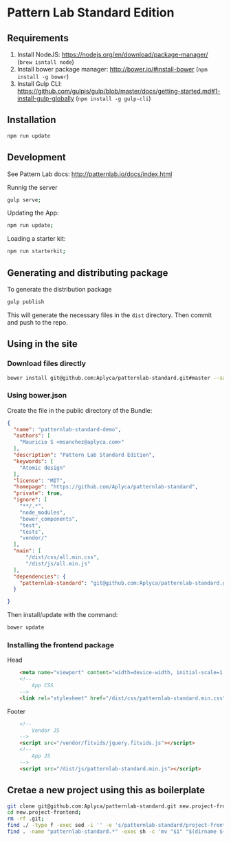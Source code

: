 Pattern Lab Standard Edition
=======================================

Requirements
------------

1. Install NodeJS: https://nodejs.org/en/download/package-manager/ (`brew isntall node`)
2. Install bower package manager: http://bower.io/#install-bower (`npm install -g bower`)
3. Install Gulp CLI: https://github.com/gulpjs/gulp/blob/master/docs/getting-started.md#1-install-gulp-globally (`npm install -g gulp-cli`)

Installation
------------

```bash
npm run update
```

Development
-----------

See Pattern Lab docs: http://patternlab.io/docs/index.html

Runnig the server

```bash
gulp serve;
```

Updating the App:

```bash
npm run update;
```

Loading a starter kit:

```bash
npm run starterkit;
```

Generating and distributing package
-----------------------------------

To generate the distribution package

```bash
gulp publish
```

This will generate the necessary files in the `dist` directory. Then commit and push to the repo.

Using in the site
-----------------

### Download files directly

```bash
bower install git@github.com:Aplyca/patternlab-standard.git#master --save
```

### Using bower.json

Create the file in the public directory of the Bundle:

```json
{
  "name": "patternlab-standard-demo",
  "authors": [
    "Mauricio S <msanchez@aplyca.com>"
  ],
  "description": "Pattern Lab Standard Edition",
  "keywords": [
    "Atomic design"
  ],
  "license": "MIT",
  "homepage": "https://github.com/Aplyca/patternlab-standard",
  "private": true,
  "ignore": [
    "**/.*",
    "node_modules",
    "bower_components",
    "test",
    "tests",
    "vendor/"
  ],
  "main": [
      "/dist/css/all.min.css",
      "/dist/js/all.min.js"
  ],
  "dependencies": {
    "patternlab-standard": "git@github.com:Aplyca/patternlab-standard.git#master"
  }

}
```

Then install/update with the command:

```bash
bower update
```

### Installing the frontend package

Head

```html
	<meta name="viewport" content="width=device-width, initial-scale=1.0"" />
	<!--
		App CSS
	-->
    <link rel="stylesheet" href="/dist/css/patternlab-standard.min.css" media="all" />
```

Footer

```html
	<!--
		Vendor JS
	-->
	<script src="/vendor/fitvids/jquery.fitvids.js"></script>
	<!--
		App JS
	-->    
	<script src="/dist/js/patternlab-standard.min.js"></script>     
```

Cretae a new project using this as boilerplate
-------------------------------------------

```bash
git clone git@github.com:Aplyca/patternlab-standard.git new.project-frontend;
cd new.project-frontend;
rm -rf .git;
find ./ -type f -exec sed -i '' -e 's/patternlab-standard/project-frontend/g' {} \;
find . -name "patternlab-standard.*" -exec sh -c 'mv "$1" "$(dirname ${1})/project-frontend."${1##*.}""' _ {} \;
```
